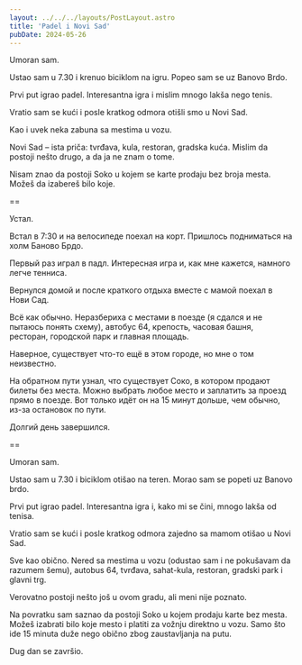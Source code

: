 ```yaml
---
layout: ../../../layouts/PostLayout.astro
title: 'Padel i Novi Sad'
pubDate: 2024-05-26
---
```


Umoran sam.

Ustao sam u 7.30 i krenuo biciklom na igru. Popeo sam se uz Banovo Brdo.

Prvi put igrao padel. Interesantna igra i mislim mnogo lakša nego tenis.

Vratio sam se kući i posle kratkog odmora otišli smo u Novi Sad.

Kao i uvek neka zabuna sa mestima u vozu.

Novi Sad – ista priča: tvrđava, kula, restoran, gradska kuća. Mislim da postoji nešto drugo, a da ja ne znam o tome.

Nisam znao da postoji Soko u kojem se karte prodaju bez broja mesta. Možeš da izabereš bilo koje.

==

Устал.

Встал в 7:30 и на велосипеде поехал на корт. Пришлось подниматься на холм Баново Брдо.

Первый раз играл в падл. Интересная игра и, как мне кажется, намного легче тенниса.

Вернулся домой и после краткого отдыха вместе с мамой поехал в Нови Сад.

Всё как обычно. Неразбериха с местами в поезде (я сдался и не пытаюсь понять схему), автобус 64, крепость, часовая башня, ресторан, городской парк и главная площадь.

Наверное, существует что-то ещё в этом городе, но мне о том неизвестно.

На обратном пути узнал, что существует Соко, в котором продают билеты без места. Можно выбрать любое место и заплатить за проезд прямо в поезде. Вот только идёт он на 15 минут дольше, чем обычно, из-за остановок по пути.

Долгий день завершился.

==

Umoran sam.

Ustao sam u 7.30 i biciklom otišao na teren. Morao sam se popeti uz Banovo brdo.

Prvi put igrao padel. Interesantna igra i, kako mi se čini, mnogo lakša od tenisa.

Vratio sam se kući i posle kratkog odmora zajedno sa mamom otišao u Novi Sad.

Sve kao obično. Nered sa mestima u vozu (odustao sam i ne pokušavam da razumem šemu), autobus 64, tvrđava, sahat-kula, restoran, gradski park i glavni trg.

Verovatno postoji nešto još u ovom gradu, ali meni nije poznato.

Na povratku sam saznao da postoji Soko u kojem prodaju karte bez mesta. Možeš izabrati bilo koje mesto i platiti za vožnju direktno u vozu. Samo što ide 15 minuta duže nego obično zbog zaustavljanja na putu.

Dug dan se završio.
